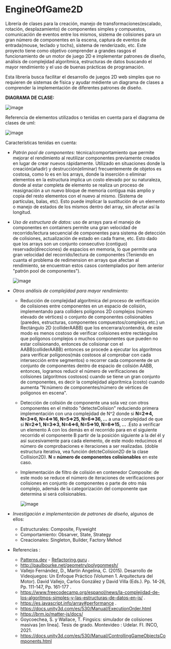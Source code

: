 # EngineOfGame2D
Librería de clases para la creación, manejo de transformaciones(escalado, rotación, desplazamiento) de componentes simples y compuestos, comunicación de eventos entre los mismos, sistema de colisiones para un gran número de componentes en la escena, captura de eventos de entrada(mouse, teclado y tochs), sistema de renderizado, etc. Este proyecto tiene como objetivo comprender a grandes rasgos el funcionamiento de un motor de juego 2D e implementar patrones de diseño, análisis de complejidad algorítmica, estructuras de datos buscando el mayor rendimiento y el uso de buenas prácticas de programación. 

Esta librería busca facilitar el desarrollo de juegos 2D web simples que no requieren de sistemas de física y ayudar médiente un diagrama de clases a comprender la implementación de diferentes patrones de diseño. 

**DIAGRAMA DE CLASE:**

![image](https://github.com/user-attachments/assets/23441a8d-532d-4b6b-abd6-62b77bb43096)

Referencia de elementos utilizados o tenidas en cuenta para el diagrama de clases de uml:

![image](https://github.com/user-attachments/assets/91904048-1966-41d5-8439-59cd287d1de5)



Características tenidas en cuenta:
- *Patrón pool de componentes:* técnica/comportamiento que permite mejorar el rendimiento al reutilizar componentes previamente creados en lugar de crear nuevos rápidamente. Utilizado en situaciones donde la creación(añadir) y destrucción(eliminar) frecuentemente de objetos es costosa, como lo es en los arrays, donde la inserción o eliminar elementos en la estructura implica un costo elevado por su naturaleza, donde al estar completa de elemento se realiza un proceso de reasignación a un nuevo bloque de memoria contigua más amplio y copia del resto elementos con el nuevo al mismo. (Sistema de partículas, balas, etc). Esto puede implicar la sustitución de un elemento o manejo de estados de los mismos dentro del array, sin afectar así la longitud. 
  
- *Uso de estructura de datos:* uso de arrays para el manejo de componentes en containers permite una gran velocidad de recorrido/lectura secuencial de componentes para sistema de detección de colisiones, actualización de estado en cada frame, etc. Esto dado que los arrays son un conjunto consecutivo (contiguo) reservado(direcciones) de espacios en memoria, lo que permite una gran velocidad del recorrido/lectura de componentes (Teniendo en cuanta el problema de redimension en arrays que afectan al rendimiento, se encuentran estos casos contemplados por ítem anterior "patrón pool de componentes").
  
  ![image](https://github.com/AxelK1999/EngineOfGame2D/assets/69541858/5f96cc71-f7d6-4888-b726-936644e29621)

  
- *Otros análisis de complejidad para mayor rendimiento:*
  - Reducción de complejidad algorítmica del proceso de verificación de colisiones entre componentes en un espacio de colisión, implementando para colliders polígonos 2D complejos (número elevado de vértices) o conjunto de componentes colisionables (paredes, estructuras, componentes compuestos/complejos etc.) un Rectángulo 2D (colliderAABB) que los encerrara/contendrá, de este modo es menos costoso de verificar colisiones entre rectángulos que polígonos complejos o muchos componentes que pueden no estar colisionando, entonces de colisionar con el AABB(colliderAABB) entonces se procede a ejecutar los algoritmos para verificar polígonos(más costosos al comprobar con cada intersección entre segmentos) o recorrer cada componente de un conjunto de componentes dentro de espacio de colisión AABB, entonces, logramos reducir el número de verificaciones de colisiones (algoritmos costosos) cuando se tiene un gran conjunto de componentes, es decir la complejidad algorítmica (costo) cuando aumenta "N:número de componentes/número de vértices de polígonos en escena".
  - Detección de colisión de componente una sola vez con otros componentes en el método "detecteColision" reduciendo primera implementación con una complejidad de N^2 donde si **N=2=>4, N=3=>6, N=4=>16, N=5=>25, N=6=>36, …** a una complejidad de que si **N=2=>1, N=3=>3, N=4=>6, N=5=>10, N=6=>15, …** .Esto a verificar un elemento A con los demás en el recorrido para en el siguiente recorrido el componente B partir de la posición siguiente a la del él y así sucesivamente para cada elemento, de este modo reducimos el número de comprobaciones e iteraciones a ser realizadas. (doble estructura iterativa, vea función detcteColision2D de la clase Collision2D). **N = número de componentes colisionables** en este caso.
  - Implementación de filtro de colisión en contenedor Composite: de este modo se reduce el número de iteraciones de verificaciones por colisiones en conjunto de componentes o parte de otro más complejo, además de la categorización del componente que determina si será colisionables.

    ![image](https://github.com/AxelK1999/EngineOfGame2D/assets/69541858/5e5fe2ec-7c5d-4508-b157-84b6de93001d)

- *Investigación e implementación de patrones de diseño*, algunos de ellos:
  - Estructurales: Composite, Flyweight
  - Comportamiento: Obsarver, State, Strategy
  - Creacionales: Singleton, Builder, Factory Mehod
- Referencias :
  - [Patterns.dev](https://www.patterns.dev/) - [Refactoring.guru](https://refactoring.guru/es/design-patterns) .
  - http://paulbourke.net/geometry/polygonmesh/
  - Vallejo Fernández, D., Martín Angelina, C. (2015). Desarrollo de Videojuegos: Un Enfoque Práctico (Volumen 1. Arquitectura del Motor). David Vallejo, Carlos González y David Villa (Eds.). Pp. 14-26, Pp. 111-147, Pp. 161-177 .
  - https://www.freecodecamp.org/espanol/news/la-complejidad-de-los-algoritmos-simples-y-las-estructuras-de-datos-en-js/ .
  - https://es.javascript.info/array#performance .
  - https://docs.unity3d.com/es/530/Manual/ExecutionOrder.html
  - https://brm.io/matter-js/docs/
  - Goycoechea, S. y Wallace, T. Fingsics: simulador de colisiones masivas [en línea]. Tesis de grado. Montevideo : Udelar. FI. INCO, 2021.
  - https://docs.unity3d.com/es/530/Manual/ControllingGameObjectsComponents.html
 
